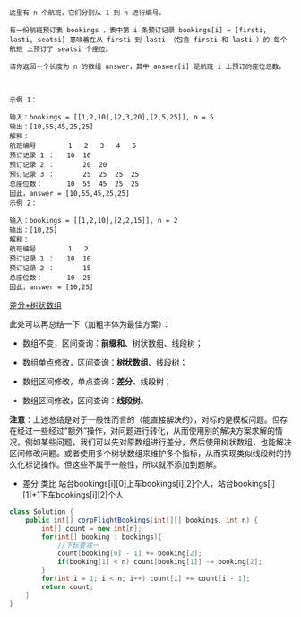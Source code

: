 ```
这里有 n 个航班，它们分别从 1 到 n 进行编号。

有一份航班预订表 bookings ，表中第 i 条预订记录 bookings[i] = [firsti, lasti, seatsi] 意味着在从 firsti 到 lasti （包含 firsti 和 lasti ）的 每个航班 上预订了 seatsi 个座位。

请你返回一个长度为 n 的数组 answer，其中 answer[i] 是航班 i 上预订的座位总数。

 

示例 1：

输入：bookings = [[1,2,10],[2,3,20],[2,5,25]], n = 5
输出：[10,55,45,25,25]
解释：
航班编号        1   2   3   4   5
预订记录 1 ：   10  10
预订记录 2 ：       20  20
预订记录 3 ：       25  25  25  25
总座位数：      10  55  45  25  25
因此，answer = [10,55,45,25,25]
示例 2：

输入：bookings = [[1,2,10],[2,2,15]], n = 2
输出：[10,25]
解释：
航班编号        1   2
预订记录 1 ：   10  10
预订记录 2 ：       15
总座位数：      10  25
因此，answer = [10,25]

```
[差分+树状数组](https://leetcode-cn.com/problems/corporate-flight-bookings/solution/gong-shui-san-xie-yi-ti-shuang-jie-chai-fm1ef/)


此处可以再总结一下（加粗字体为最佳方案）：

- 数组不变，区间查询：**前缀和**、树状数组、线段树；
   
 - 数组单点修改，区间查询：**树状数组**、线段树；
    
 - 数组区间修改，单点查询：**差分**、线段树；
    
 - 数组区间修改，区间查询：**线段树**。

**注意**：上述总结是对于一般性而言的（能直接解决的），对标的是模板问题。但存在经过一些经过“额外”操作，对问题进行转化，从而使用别的解决方案求解的情况。例如某些问题，我们可以先对原数组进行差分，然后使用树状数组，也能解决区间修改问题。或者使用多个树状数组来维护多个指标，从而实现类似线段树的持久化标记操作。但这些不属于一般性，所以就不添加到题解。


- 差分
类比
站台bookings[i][0]上车bookings[i][2]个人，站台bookings[i][1]+1下车bookings[i][2]个人
```java
class Solution {
    public int[] corpFlightBookings(int[][] bookings, int n) {
        int[] count = new int[n];
        for(int[] booking : bookings){
            //下标要减一
            count[booking[0] - 1] += booking[2];
            if(booking[1] < n) count[booking[1]] -= booking[2];
        }
        for(int i = 1; i < n; i++) count[i] += count[i - 1];
        return count;
    }
}
```
